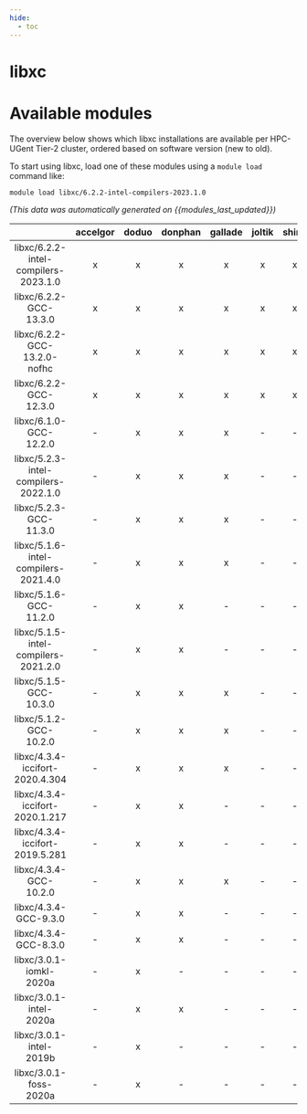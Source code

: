 ```yaml
---
hide:
  - toc
---
```


libxc
=====

# Available modules


The overview below shows which libxc installations are available per HPC-UGent Tier-2 cluster, ordered based on software version (new to old).

To start using libxc, load one of these modules using a `module load` command like:

```shell
module load libxc/6.2.2-intel-compilers-2023.1.0
```

*(This data was automatically generated on {{modules_last_updated}})*  

| |accelgor|doduo|donphan|gallade|joltik|shinx|skitty|
| :---: | :---: | :---: | :---: | :---: | :---: | :---: | :---: |
|libxc/6.2.2-intel-compilers-2023.1.0|x|x|x|x|x|x|x|
|libxc/6.2.2-GCC-13.3.0|x|x|x|x|x|x|x|
|libxc/6.2.2-GCC-13.2.0-nofhc|x|x|x|x|x|x|x|
|libxc/6.2.2-GCC-12.3.0|x|x|x|x|x|x|x|
|libxc/6.1.0-GCC-12.2.0|-|x|x|x|-|-|-|
|libxc/5.2.3-intel-compilers-2022.1.0|-|x|x|x|-|-|-|
|libxc/5.2.3-GCC-11.3.0|-|x|x|x|-|-|-|
|libxc/5.1.6-intel-compilers-2021.4.0|-|x|x|x|-|-|-|
|libxc/5.1.6-GCC-11.2.0|-|x|x|-|-|-|-|
|libxc/5.1.5-intel-compilers-2021.2.0|-|x|x|-|-|-|-|
|libxc/5.1.5-GCC-10.3.0|-|x|x|x|-|-|-|
|libxc/5.1.2-GCC-10.2.0|-|x|x|x|-|-|-|
|libxc/4.3.4-iccifort-2020.4.304|-|x|x|x|-|-|-|
|libxc/4.3.4-iccifort-2020.1.217|-|x|x|-|-|-|-|
|libxc/4.3.4-iccifort-2019.5.281|-|x|x|-|-|-|-|
|libxc/4.3.4-GCC-10.2.0|-|x|x|x|-|-|-|
|libxc/4.3.4-GCC-9.3.0|-|x|x|-|-|-|-|
|libxc/4.3.4-GCC-8.3.0|-|x|x|-|-|-|-|
|libxc/3.0.1-iomkl-2020a|-|x|-|-|-|-|-|
|libxc/3.0.1-intel-2020a|-|x|x|-|-|-|-|
|libxc/3.0.1-intel-2019b|-|x|-|-|-|-|-|
|libxc/3.0.1-foss-2020a|-|x|-|-|-|-|-|
